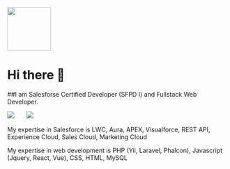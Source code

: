 <img height="100px" src="https://drm--c.na114.content.force.com/servlet/servlet.ImageServer?id=0153k00000A5Mtz&amp;oid=00DF0000000gZsu&amp;lastMod=1617268528000" alt=""/>

# Hi there 👋

##I am Salesforse Certified Developer (SFPD I) and Fullstack Web Developer.

<img src="https://img.shields.io/badge/SF%20Experience-2 %20years-blue?style=for-the-badge&logo=appveyor" style="margin-right:20px"/>&nbsp;&nbsp;<img src="https://img.shields.io/badge/Dev%20Experience-%3E%2010%20years-green?style=for-the-badge&logo=appveyor" style="margin-right:20px"/>

My expertise in Salesforce is LWC, Aura, APEX, Visualforce, REST API, Experience Cloud, Sales Cloud, Marketing Cloud

My expertise in web development is PHP (Yii, Laravel, Phalcon), Javascript (Jquery, React, Vue), CSS, HTML, MySQL

